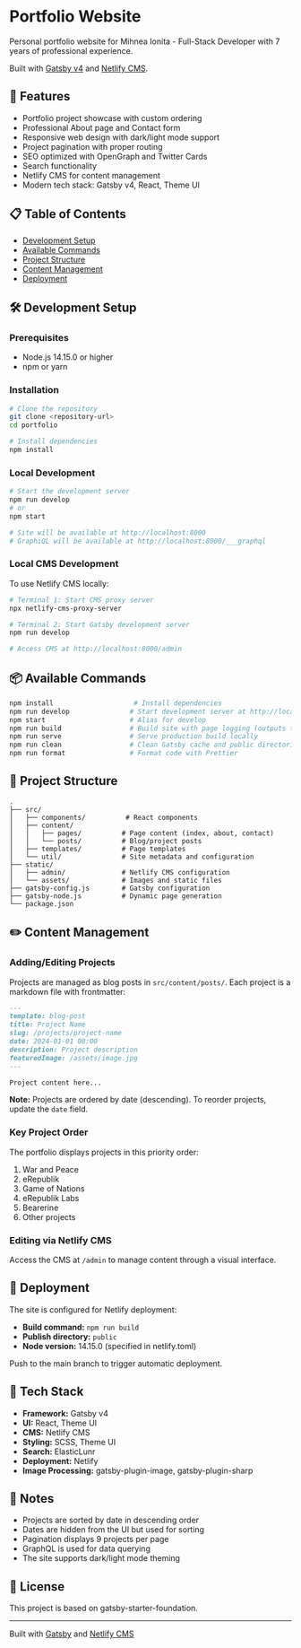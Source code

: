 # Portfolio Website

Personal portfolio website for Mihnea Ionita - Full-Stack Developer with 7 years of professional experience.

Built with [Gatsby v4][gatsby] and [Netlify CMS][netlifycms].

## 🚀 Features

- Portfolio project showcase with custom ordering
- Professional About page and Contact form
- Responsive web design with dark/light mode support
- Project pagination with proper routing
- SEO optimized with OpenGraph and Twitter Cards
- Search functionality
- Netlify CMS for content management
- Modern tech stack: Gatsby v4, React, Theme UI

## 📋 Table of Contents

- [Development Setup](#development-setup)
- [Available Commands](#available-commands)
- [Project Structure](#project-structure)
- [Content Management](#content-management)
- [Deployment](#deployment)

## 🛠 Development Setup

### Prerequisites

- Node.js 14.15.0 or higher
- npm or yarn

### Installation

```bash
# Clone the repository
git clone <repository-url>
cd portfolio

# Install dependencies
npm install
```

### Local Development

```bash
# Start the development server
npm run develop
# or
npm start

# Site will be available at http://localhost:8000
# GraphiQL will be available at http://localhost:8000/___graphql
```

### Local CMS Development

To use Netlify CMS locally:

```bash
# Terminal 1: Start CMS proxy server
npx netlify-cms-proxy-server

# Terminal 2: Start Gatsby development server
npm run develop

# Access CMS at http://localhost:8000/admin
```

## 📦 Available Commands

```bash
npm install                    # Install dependencies
npm run develop               # Start development server at http://localhost:8000
npm start                     # Alias for develop
npm run build                 # Build site with page logging (outputs to /public)
npm run serve                 # Serve production build locally
npm run clean                 # Clean Gatsby cache and public directories
npm run format                # Format code with Prettier
```

## 📁 Project Structure

```
.
├── src/
│   ├── components/          # React components
│   ├── content/
│   │   ├── pages/          # Page content (index, about, contact)
│   │   └── posts/          # Blog/project posts
│   ├── templates/          # Page templates
│   └── util/               # Site metadata and configuration
├── static/
│   ├── admin/              # Netlify CMS configuration
│   └── assets/             # Images and static files
├── gatsby-config.js        # Gatsby configuration
├── gatsby-node.js          # Dynamic page generation
└── package.json
```

## ✏️ Content Management

### Adding/Editing Projects

Projects are managed as blog posts in `src/content/posts/`. Each project is a markdown file with frontmatter:

```markdown
---
template: blog-post
title: Project Name
slug: /projects/project-name
date: 2024-01-01 00:00
description: Project description
featuredImage: /assets/image.jpg
---

Project content here...
```

**Note:** Projects are ordered by date (descending). To reorder projects, update the `date` field.

### Key Project Order

The portfolio displays projects in this priority order:
1. War and Peace
2. eRepublik
3. Game of Nations
4. eRepublik Labs
5. Bearerine
6. Other projects

### Editing via Netlify CMS

Access the CMS at `/admin` to manage content through a visual interface.

## 🚀 Deployment

The site is configured for Netlify deployment:

- **Build command:** `npm run build`
- **Publish directory:** `public`
- **Node version:** 14.15.0 (specified in netlify.toml)

Push to the main branch to trigger automatic deployment.

## 🔧 Tech Stack

- **Framework:** Gatsby v4
- **UI:** React, Theme UI
- **CMS:** Netlify CMS
- **Styling:** SCSS, Theme UI
- **Search:** ElasticLunr
- **Deployment:** Netlify
- **Image Processing:** gatsby-plugin-image, gatsby-plugin-sharp

## 📝 Notes

- Projects are sorted by date in descending order
- Dates are hidden from the UI but used for sorting
- Pagination displays 9 projects per page
- GraphQL is used for data querying
- The site supports dark/light mode theming

## 📄 License

This project is based on gatsby-starter-foundation.

---

Built with [Gatsby](https://gatsbyjs.org) and [Netlify CMS](https://www.netlifycms.org)

[gatsby]: https://gatsbyjs.org
[netlifycms]: https://www.netlifycms.org
